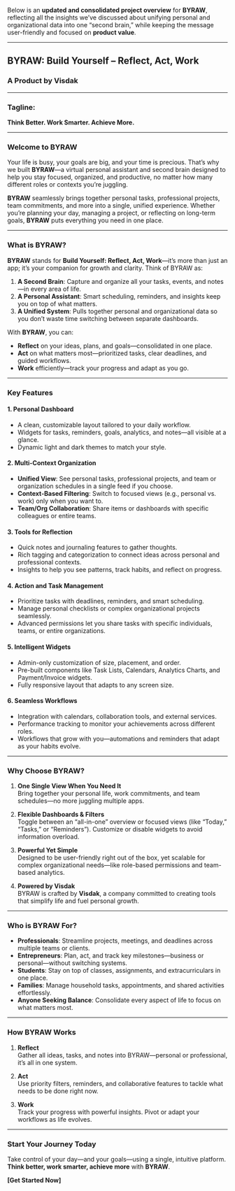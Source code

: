 Below is an **updated and consolidated project overview** for **BYRAW**, reflecting all the insights we’ve discussed about unifying personal and organizational data into one “second brain,” while keeping the message user-friendly and focused on **product value**.

---

## **BYRAW: Build Yourself – Reflect, Act, Work**

### A Product by **Visdak**

---

### **Tagline:**

**Think Better. Work Smarter. Achieve More.**

---

### **Welcome to BYRAW**

Your life is busy, your goals are big, and your time is precious. That’s why we built **BYRAW**—a virtual personal assistant and second brain designed to help you stay focused, organized, and productive, no matter how many different roles or contexts you’re juggling.

**BYRAW** seamlessly brings together personal tasks, professional projects, team commitments, and more into a single, unified experience. Whether you’re planning your day, managing a project, or reflecting on long-term goals, **BYRAW** puts everything you need in one place.

---

### **What is BYRAW?**

**BYRAW** stands for **Build Yourself: Reflect, Act, Work**—it’s more than just an app; it’s your companion for growth and clarity. Think of BYRAW as:

1. **A Second Brain**: Capture and organize all your tasks, events, and notes—in every area of life.
2. **A Personal Assistant**: Smart scheduling, reminders, and insights keep you on top of what matters.
3. **A Unified System**: Pulls together personal and organizational data so you don’t waste time switching between separate dashboards.

With **BYRAW**, you can:

- **Reflect** on your ideas, plans, and goals—consolidated in one place.
- **Act** on what matters most—prioritized tasks, clear deadlines, and guided workflows.
- **Work** efficiently—track your progress and adapt as you go.

---

### **Key Features**

#### **1. Personal Dashboard**

- A clean, customizable layout tailored to your daily workflow.
- Widgets for tasks, reminders, goals, analytics, and notes—all visible at a glance.
- Dynamic light and dark themes to match your style.

#### **2. Multi-Context Organization**

- **Unified View**: See personal tasks, professional projects, and team or organization schedules in a single feed if you choose.
- **Context-Based Filtering**: Switch to focused views (e.g., personal vs. work) only when you want to.
- **Team/Org Collaboration**: Share items or dashboards with specific colleagues or entire teams.

#### **3. Tools for Reflection**

- Quick notes and journaling features to gather thoughts.
- Rich tagging and categorization to connect ideas across personal and professional contexts.
- Insights to help you see patterns, track habits, and reflect on progress.

#### **4. Action and Task Management**

- Prioritize tasks with deadlines, reminders, and smart scheduling.
- Manage personal checklists or complex organizational projects seamlessly.
- Advanced permissions let you share tasks with specific individuals, teams, or entire organizations.

#### **5. Intelligent Widgets**

- Admin-only customization of size, placement, and order.
- Pre-built components like Task Lists, Calendars, Analytics Charts, and Payment/Invoice widgets.
- Fully responsive layout that adapts to any screen size.

#### **6. Seamless Workflows**

- Integration with calendars, collaboration tools, and external services.
- Performance tracking to monitor your achievements across different roles.
- Workflows that grow with you—automations and reminders that adapt as your habits evolve.

---

### **Why Choose BYRAW?**

1. **One Single View When You Need It**  
   Bring together your personal life, work commitments, and team schedules—no more juggling multiple apps.

2. **Flexible Dashboards & Filters**  
   Toggle between an “all-in-one” overview or focused views (like “Today,” “Tasks,” or “Reminders”). Customize or disable widgets to avoid information overload.

3. **Powerful Yet Simple**  
   Designed to be user-friendly right out of the box, yet scalable for complex organizational needs—like role-based permissions and team-based analytics.

4. **Powered by Visdak**  
   BYRAW is crafted by **Visdak**, a company committed to creating tools that simplify life and fuel personal growth.

---

### **Who is BYRAW For?**

- **Professionals**: Streamline projects, meetings, and deadlines across multiple teams or clients.
- **Entrepreneurs**: Plan, act, and track key milestones—business or personal—without switching systems.
- **Students**: Stay on top of classes, assignments, and extracurriculars in one place.
- **Families**: Manage household tasks, appointments, and shared activities effortlessly.
- **Anyone Seeking Balance**: Consolidate every aspect of life to focus on what matters most.

---

### **How BYRAW Works**

1. **Reflect**  
   Gather all ideas, tasks, and notes into BYRAW—personal or professional, it’s all in one system.

2. **Act**  
   Use priority filters, reminders, and collaborative features to tackle what needs to be done right now.

3. **Work**  
   Track your progress with powerful insights. Pivot or adapt your workflows as life evolves.

---

<!-- ### **The Technology Behind BYRAW**

- **PostgreSQL + pgVector** for advanced data storage and AI-driven insights.
- **Granular Access Control** so you can share items with a single person, a specific team, or an entire organization.
- **Customizable Metadata & Widgets** that adapt to your unique needs—healthcare, finance, academia, you name it.

Whether you’re a creative looking to capture ideas, an executive managing multiple teams, or a student juggling assignments, **BYRAW** is your all-in-one hub.

--- -->

### **Start Your Journey Today**

Take control of your day—and your goals—using a single, intuitive platform. **Think better, work smarter, achieve more** with **BYRAW**.

**[Get Started Now]**
